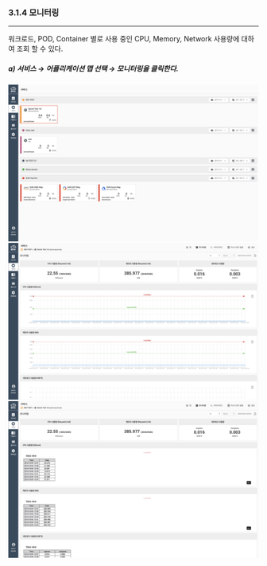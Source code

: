 ### 3.1.4   모니터링

---

워크로드, POD, Container 별로 사용 중인 CPU, Memory, Network 사용량에 대하여 조회 할 수 있다.

##### a\)    서비스 → 어플리케이션 맵 선택 → 모니터링을 클릭한다.
![](/assets/KR/3.0.0/3.1.4_1.png)
![](/assets/KR/3.0.0/3.1.4_2.png)
![](/assets/KR/3.0.0/3.1.4_3.png)


